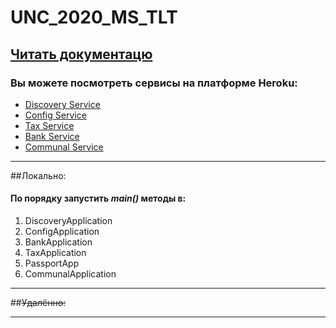 # UNC_2020_MS_TLT

## [Читать документацю][doc_link]

[doc_link]:
  https://drive.google.com/file/d/1TWNZE-uM_BkHLkCsursHb-hK7jyvmy8D/view?usp=sharing

### Вы можете посмотреть сервисы на платформе Heroku:

- [Discovery Service][heroku_discovery]
- [Config Service][heroku_config]
- [Tax Service][heroku_tax]
- [Bank Service][heroku_bank]
- [Communal Service][heroku_communal]

[heroku_discovery]: https://nc-edu-2020-discovery.herokuapp.com/
[heroku_config]: https://nc-edu-2020-config.herokuapp.com/
[heroku_tax]: https://nc-edu-2020-tax.herokuapp.com/
[heroku_bank]: https://nc-edu-2020-bank.herokuapp.com/
[heroku_communal]: https://nc-edu-2020-communal.herokuapp.com/

---

##Локально:

#### По порядку запустить _main()_ методы в:

1. DiscoveryApplication
2. ConfigApplication
3. BankApplication
4. TaxApplication
5. PassportApp
6. CommunalApplication

---

##~~Удалённо:~~

---
